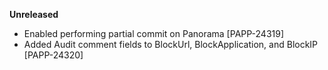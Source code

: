 **Unreleased**
* Enabled performing partial commit on Panorama [PAPP-24319]
* Added Audit comment fields to BlockUrl, BlockApplication, and BlockIP [PAPP-24320]
